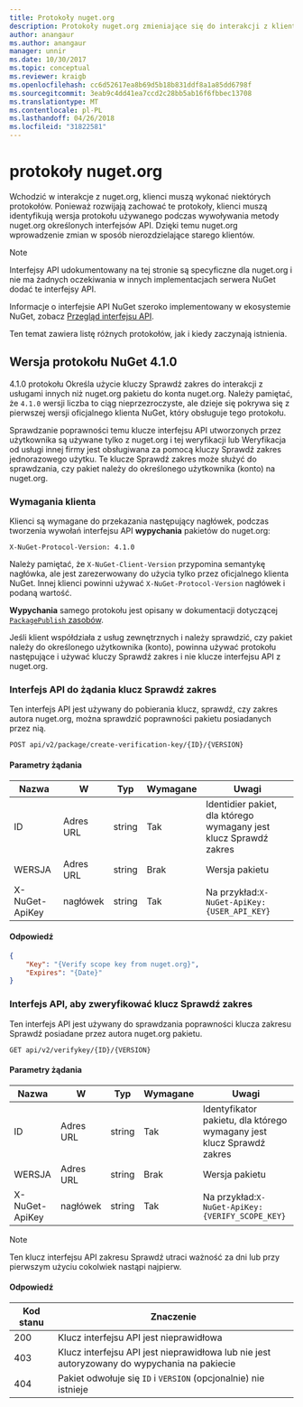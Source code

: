 ```yaml
---
title: Protokoły nuget.org
description: Protokoły nuget.org zmieniające się do interakcji z klientów NuGet.
author: anangaur
ms.author: anangaur
manager: unnir
ms.date: 10/30/2017
ms.topic: conceptual
ms.reviewer: kraigb
ms.openlocfilehash: cc6d52617ea8b69d5b18b831ddf8a1a85dd6798f
ms.sourcegitcommit: 3eab9c4dd41ea7ccd2c28bb5ab16f6fbbec13708
ms.translationtype: MT
ms.contentlocale: pl-PL
ms.lasthandoff: 04/26/2018
ms.locfileid: "31822581"
---
```

# <a name="nugetorg-protocols"></a>protokoły nuget.org

Wchodzić w interakcje z nuget.org, klienci muszą wykonać niektórych protokołów. Ponieważ rozwijają zachować te protokoły, klienci muszą identyfikują wersja protokołu używanego podczas wywoływania metody nuget.org określonych interfejsów API. Dzięki temu nuget.org wprowadzenie zmian w sposób nierozdzielające starego klientów.

> [!Note]
> Interfejsy API udokumentowany na tej stronie są specyficzne dla nuget.org i nie ma żadnych oczekiwania w innych implementacjach serwera NuGet dodać te interfejsy API. 

Informacje o interfejsie API NuGet szeroko implementowany w ekosystemie NuGet, zobacz [Przegląd interfejsu API](overview.md).

Ten temat zawiera listę różnych protokołów, jak i kiedy zaczynają istnienia.

## <a name="nuget-protocol-version-410"></a>Wersja protokołu NuGet 4.1.0

4.1.0 protokołu Określa użycie kluczy Sprawdź zakres do interakcji z usługami innych niż nuget.org pakietu do konta nuget.org. Należy pamiętać, że `4.1.0` wersji liczba to ciąg nieprzezroczyste, ale dzieje się pokrywa się z pierwszej wersji oficjalnego klienta NuGet, który obsługuje tego protokołu.

Sprawdzanie poprawności temu klucze interfejsu API utworzonych przez użytkownika są używane tylko z nuget.org i tej weryfikacji lub Weryfikacja od usługi innej firmy jest obsługiwana za pomocą kluczy Sprawdź zakres jednorazowego użytku. Te klucze Sprawdź zakres może służyć do sprawdzania, czy pakiet należy do określonego użytkownika (konto) na nuget.org.

### <a name="client-requirement"></a>Wymagania klienta

Klienci są wymagane do przekazania następujący nagłówek, podczas tworzenia wywołań interfejsu API **wypychania** pakietów do nuget.org:

    X-NuGet-Protocol-Version: 4.1.0

Należy pamiętać, że `X-NuGet-Client-Version` przypomina semantykę nagłówka, ale jest zarezerwowany do użycia tylko przez oficjalnego klienta NuGet. Innej klienci powinni używać `X-NuGet-Protocol-Version` nagłówek i podaną wartość.

**Wypychania** samego protokołu jest opisany w dokumentacji dotyczącej [ `PackagePublish` zasobów](package-publish-resource.md).

Jeśli klient współdziała z usług zewnętrznych i należy sprawdzić, czy pakiet należy do określonego użytkownika (konto), powinna używać protokołu następujące i używać kluczy Sprawdź zakres i nie klucze interfejsu API z nuget.org.

### <a name="api-to-request-a-verify-scope-key"></a>Interfejs API do żądania klucz Sprawdź zakres

Ten interfejs API jest używany do pobierania klucz, sprawdź, czy zakres autora nuget.org, można sprawdzić poprawności pakietu posiadanych przez nią.

    POST api/v2/package/create-verification-key/{ID}/{VERSION}

#### <a name="request-parameters"></a>Parametry żądania

Nazwa           | W     | Typ   | Wymagane | Uwagi
-------------- | ------ | ------ | -------- | -----
ID             | Adres URL    | string | Tak      | Identidier pakiet, dla którego wymagany jest klucz Sprawdź zakres
WERSJA        | Adres URL    | string | Brak       | Wersja pakietu
X-NuGet-ApiKey | nagłówek | string | Tak      | Na przykład:`X-NuGet-ApiKey: {USER_API_KEY}`

#### <a name="response"></a>Odpowiedź

```json
{
    "Key": "{Verify scope key from nuget.org}",
    "Expires": "{Date}"
}
```

### <a name="api-to-verify-the-verify-scope-key"></a>Interfejs API, aby zweryfikować klucz Sprawdź zakres

Ten interfejs API jest używany do sprawdzania poprawności klucza zakresu Sprawdź posiadane przez autora nuget.org pakietu.

    GET api/v2/verifykey/{ID}/{VERSION}

#### <a name="request-parameters"></a>Parametry żądania

Nazwa           | W     | Typ   | Wymagane | Uwagi
-------------  | ------ | ------ | -------- | -----
ID             | Adres URL    | string | Tak      | Identyfikator pakietu, dla którego wymagany jest klucz Sprawdź zakres
WERSJA        | Adres URL    | string | Brak       | Wersja pakietu
X-NuGet-ApiKey | nagłówek | string | Tak      | Na przykład:`X-NuGet-ApiKey: {VERIFY_SCOPE_KEY}`

> [!Note]
> Ten klucz interfejsu API zakresu Sprawdź utraci ważność za dni lub przy pierwszym użyciu cokolwiek nastąpi najpierw.

#### <a name="response"></a>Odpowiedź

Kod stanu | Znaczenie
----------- | -------
200         | Klucz interfejsu API jest nieprawidłowa
403         | Klucz interfejsu API jest nieprawidłowa lub nie jest autoryzowany do wypychania na pakiecie
404         | Pakiet odwołuje się `ID` i `VERSION` (opcjonalnie) nie istnieje
